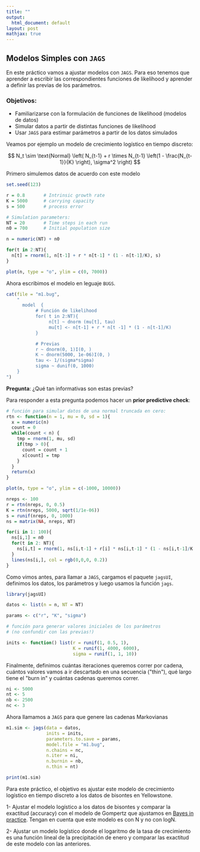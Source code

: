 ```yaml
---
title: ""
output:
  html_document: default
layout: post
mathjax: true
---
```


## Modelos Simples con `JAGS`

En este práctico vamos a ajustar modelos con `JAGS`. Para eso tenemos que aprender a escribir las correspondientes funciones de likelihood y aprender a definir las previas de los parámetros. 

### Objetivos:

- Familiarizarse con la formulación de funciones de likelihood (modelos de datos)
- Simular datos a partir de distintas funciones de likelihood
- Usar `JAGS` para estimar parámetros a partir de los datos simulados

Veamos por ejemplo un modelo de crecimiento logístico en tiempo discreto:

$$
N_t \sim \text{Normal} \left( N_{t-1} + r \times N_{t-1} \left(1 - \frac{N_{t-1}}{K} \right), \sigma^2 \right)
$$

Primero simulemos datos de acuerdo con este modelo

```R
set.seed(123)

r = 0.8       # Intrinsic growth rate
K = 5000      # carrying capacity
s = 500       # process error

# Simulation parameters:
NT = 20       # Time steps in each run
n0 = 700      # Initial population size

n = numeric(NT) + n0   

for(t in 2:NT){      
  n[t] = rnorm(1, n[t-1] + r * n[t-1] * (1 - n[t-1]/K), s)
}

plot(n, type = "o", ylim = c(0, 7000))

```

Ahora escribimos el modelo en leguaje `BUGS`.

```R
cat(file = "m1.bug",
    "
      model  {
           # Función de likelihood
           for( t in 2:NT){
                n[t] ~ dnorm (mu[t], tau) 
                mu[t] <- n[t-1] + r * n[t -1] * (1 - n[t-1]/K)
           }

           # Previas
           r ~ dnorm(0, 1)I(0, ) 
           K ~ dnorm(5000, 1e-06)I(0, )
           tau <- 1/(sigma*sigma) 
           sigma ~ dunif(0, 1000)
    }
")

```

**Pregunta**: ¿Qué tan informativas son estas previas?  

Para responder a esta pregunta podemos hacer un **prior predictive check**:

```R
# función para simular datos de una normal truncada en cero:
rtn <- function(n = 1, mu = 0, sd = 1){
  x = numeric(n)
  count = 0
  while(count < n) {
    tmp = rnorm(1, mu, sd)
    if(tmp > 0){
      count = count + 1
      x[count] = tmp
    }
  }
  return(x)
}

plot(n, type = "o", ylim = c(-1000, 10000))

nreps <- 100
r = rtn(nreps, 0, 0.5)
K = rtn(nreps, 5000, sqrt(1/1e-06))
s = runif(nreps, 0, 1000)
ns = matrix(NA, nreps, NT)

for(i in 1: 100){
  ns[i,1] = n0   
  for(t in 2: NT){      
    ns[i,t] = rnorm(1, ns[i,t-1] + r[i] * ns[i,t-1] * (1 - ns[i,t-1]/K[i]), s[i])
  }
  lines(ns[i,], col = rgb(0,0,0, 0.2))
}

```

Como vimos antes, para llamar a `JAGS`, cargamos el paquete `jagsUI`, definimos los datos, los parámetros y luego usamos la función `jags`. 

```R
library(jagsUI)

datos <- list(n = n, NT = NT)

params <- c("r", "K", "sigma")

# función para generar valores iniciales de los parámetros 
# (no confundir con las previas!)

inits <- function() list(r = runif(1, 0.5, 1), 
                         K = runif(1, 4000, 6000), 
                         sigma = runif(1, 1, 10))
```

Finalmente, definimos cuántas iteraciones queremos correr por cadena, cuántos valores vamos a ir descartado en una secuencia ("thin"), qué largo tiene el "burn in" y cuántas cadenas queremos correr.

```R
ni <- 5000  
nt <- 5     
nb <- 2500   
nc <- 3  

```

Ahora llamamos a `JAGS` para que genere las cadenas Markovianas

```R
m1.sim <- jags(data = datos, 
               inits = inits, 
               parameters.to.save = params, 
               model.file = "m1.bug", 
               n.chains = nc, 
               n.iter = ni, 
               n.burnin = nb, 
               n.thin = nt)

print(m1.sim)

```

Para este práctico, el objetivo es ajustar este modelo de crecimiento logístico en tiempo discreto a los datos de bisontes en Yellowstone. 

1- Ajustar el modelo logístico a los datos de bisontes y comparar la exactitud (accuracy) con el modelo de Gompertz que ajustamos en [Bayes in practice](lectures/Bayes_in_practice). Tengan en cuenta que este modelo es con N y no con logN.

2- Ajustar un modelo logístico donde el logaritmo de la tasa de crecimiento es una función lineal de la precipitación de enero y comparar las exactitud de este modelo con las anteriores.
